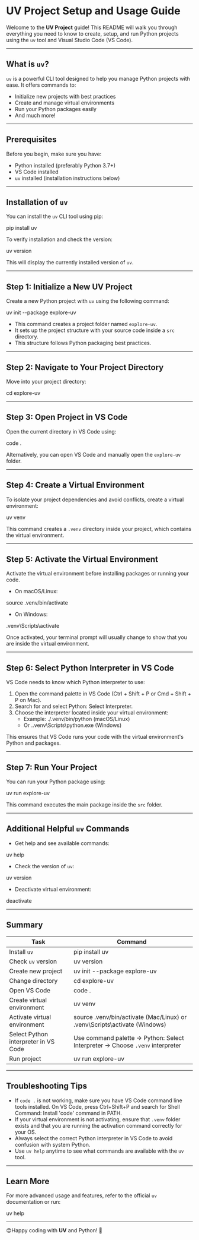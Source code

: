 # UV Project Setup and Usage Guide

Welcome to the **UV Project** guide! This README will walk you through everything you need to know to create, setup, and run Python projects using the `uv` tool and Visual Studio Code (VS Code).

---

## What is `uv`?

`uv` is a powerful CLI tool designed to help you manage Python projects with ease. It offers commands to:

- Initialize new projects with best practices
- Create and manage virtual environments
- Run your Python packages easily
- And much more!

---

## Prerequisites

Before you begin, make sure you have:

- Python installed (preferably Python 3.7+)
- VS Code installed
- `uv` installed (installation instructions below)

---

## Installation of `uv`

You can install the `uv` CLI tool using pip:

pip install uv

To verify installation and check the version:

uv version

This will display the currently installed version of `uv`.

---

## Step 1: Initialize a New UV Project

Create a new Python project with `uv` using the following command:

uv init --package explore-uv

- This command creates a project folder named `explore-uv`.
- It sets up the project structure with your source code inside a `src` directory.
- This structure follows Python packaging best practices.

---

## Step 2: Navigate to Your Project Directory

Move into your project directory:

cd explore-uv

---

## Step 3: Open Project in VS Code

Open the current directory in VS Code using:

code .

Alternatively, you can open VS Code and manually open the `explore-uv` folder.

---

## Step 4: Create a Virtual Environment

To isolate your project dependencies and avoid conflicts, create a virtual environment:

uv venv

This command creates a `.venv` directory inside your project, which contains the virtual environment.

---

## Step 5: Activate the Virtual Environment

Activate the virtual environment before installing packages or running your code.

- On macOS/Linux:

source .venv/bin/activate

- On Windows:

.venv\Scripts\activate

Once activated, your terminal prompt will usually change to show that you are inside the virtual environment.

---

## Step 6: Select Python Interpreter in VS Code

VS Code needs to know which Python interpreter to use:

1. Open the command palette in VS Code (Ctrl + Shift + P or Cmd + Shift + P on Mac).
2. Search for and select Python: Select Interpreter.
3. Choose the interpreter located inside your virtual environment:
   - Example: ./.venv/bin/python (macOS/Linux)
   - Or .\.venv\Scripts\python.exe (Windows)

This ensures that VS Code runs your code with the virtual environment's Python and packages.

---

## Step 7: Run Your Project

You can run your Python package using:

uv run explore-uv

This command executes the main package inside the `src` folder.

---

## Additional Helpful `uv` Commands

- Get help and see available commands:

uv help

- Check the version of `uv`:

uv version

- Deactivate virtual environment:

deactivate

---

## Summary

| Task                          | Command                           |
|------------------------------ |---------------------------------- |
| Install `uv`                  | pip install uv                    |
| Check `uv` version            | uv version                        |
| Create new project            | uv init --package explore-uv      |
| Change directory              | cd explore-uv                     |
| Open VS Code                  | code .                            |
| Create virtual environment    | uv venv                           |
| Activate virtual environment  | source .venv/bin/activate (Mac/Linux) or .venv\Scripts\activate (Windows) |
| Select Python interpreter in VS Code    | Use command palette -> Python: Select Interpreter -> Choose `.venv` interpreter |
| Run project                             | uv run explore-uv                 |

---

## Troubleshooting Tips

- If `code .` is not working, make sure you have VS Code command line tools installed. On VS Code, press Ctrl+Shift+P and search for Shell Command: Install 'code' command in  PATH.
- If your virtual environment is not activating, ensure that `.venv` folder exists and that you are running the activation command correctly for your OS.
- Always select the correct Python interpreter in VS Code to avoid confusion with system Python.
- Use `uv help` anytime to see what commands are available with the `uv` tool.

---

## Learn More

For more advanced usage and features, refer to the official `uv` documentation or run:

uv help

---

😊Happy coding with **UV** and Python! 🚀
